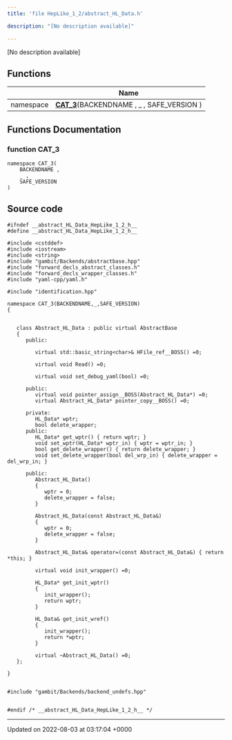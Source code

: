 ```yaml
---
title: 'file HepLike_1_2/abstract_HL_Data.h'

description: "[No description available]"

---
```







[No description available]

## Functions

|                | Name           |
| -------------- | -------------- |
| namespace | **[CAT_3](/documentation/code/colliderbit_development/files/abstract__hl__data_8h/#function-cat-3)**(BACKENDNAME , _ , SAFE_VERSION ) |


## Functions Documentation

### function CAT_3

```
namespace CAT_3(
    BACKENDNAME ,
    _ ,
    SAFE_VERSION 
)
```




## Source code

```
#ifndef __abstract_HL_Data_HepLike_1_2_h__
#define __abstract_HL_Data_HepLike_1_2_h__

#include <cstddef>
#include <iostream>
#include <string>
#include "gambit/Backends/abstractbase.hpp"
#include "forward_decls_abstract_classes.h"
#include "forward_decls_wrapper_classes.h"
#include "yaml-cpp/yaml.h"

#include "identification.hpp"

namespace CAT_3(BACKENDNAME,_,SAFE_VERSION)
{
   
   
   class Abstract_HL_Data : public virtual AbstractBase
   {
      public:
   
         virtual std::basic_string<char>& HFile_ref__BOSS() =0;
   
         virtual void Read() =0;
   
         virtual void set_debug_yaml(bool) =0;
   
      public:
         virtual void pointer_assign__BOSS(Abstract_HL_Data*) =0;
         virtual Abstract_HL_Data* pointer_copy__BOSS() =0;
   
      private:
         HL_Data* wptr;
         bool delete_wrapper;
      public:
         HL_Data* get_wptr() { return wptr; }
         void set_wptr(HL_Data* wptr_in) { wptr = wptr_in; }
         bool get_delete_wrapper() { return delete_wrapper; }
         void set_delete_wrapper(bool del_wrp_in) { delete_wrapper = del_wrp_in; }
   
      public:
         Abstract_HL_Data()
         {
            wptr = 0;
            delete_wrapper = false;
         }
   
         Abstract_HL_Data(const Abstract_HL_Data&)
         {
            wptr = 0;
            delete_wrapper = false;
         }
   
         Abstract_HL_Data& operator=(const Abstract_HL_Data&) { return *this; }
   
         virtual void init_wrapper() =0;
   
         HL_Data* get_init_wptr()
         {
            init_wrapper();
            return wptr;
         }
   
         HL_Data& get_init_wref()
         {
            init_wrapper();
            return *wptr;
         }
   
         virtual ~Abstract_HL_Data() =0;
   };
   
}


#include "gambit/Backends/backend_undefs.hpp"


#endif /* __abstract_HL_Data_HepLike_1_2_h__ */
```


-------------------------------

Updated on 2022-08-03 at 03:17:04 +0000
